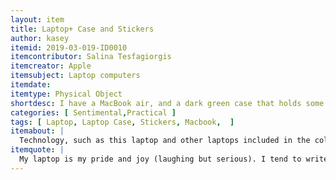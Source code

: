 ```yaml
---
layout: item
title: Laptop+ Case and Stickers
author: kasey
itemid: 2019-03-019-ID0010
itemcontributor: Salina Tesfagiorgis
itemcreator: Apple
itemsubject: Laptop computers
itemdate: 
itemtype: Physical Object
shortdesc: I have a MacBook air, and a dark green case that holds some stickers that technically express my interests. There's a sticker of Angela Davis, one of the 1984 Olympics, some stickers in Arabic and an Lebanese singer. There's also a sticker of an activist organization I've done work with. There's also a "modern art" sticker on it as well as a sticker promoting something environmental. 
categories: [ Sentimental,Practical ]
tags: [ Laptop, Laptop Case, Stickers, Macbook,  ]
itemabout: |
  Technology, such as this laptop and other laptops included in the collection, spread quickly due to several different patterns of adoption. Computer systems were invented in the 1940's and were large, costly, and complex. Only a small subset of the population could access a computer, including academics and military personnel.  IT systems became so widespread due to favorable economic, social, and legal environments. Technology has become less expensive as it improved, making it more accessible. IT systems also developed unique characteristics as well as the ability to move software from an older generation of IT systems to a newer generation, making development easier. Countries also had to have the appropriate social and legal environments. Laws encouraging IT systems, especially patent and copyright laws that protected the invention of new technology were created, and educations systems changed to inform students on how to use technology sufficiently. In addition to that, governments promoted dispersion of technology. For example, the U.S. heavily invested in IT systems because it helped stimulate the economy and gave the country an edge in the Cold War. [Read more in the article “How New Technologies Spread: Lessons from Computing Technologies”here](https://www.jstor.org/stable/24468014?seq=1#metadata_info_tab_contents.)
itemquote: |
  My laptop is my pride and joy (laughing but serious). I tend to write most things out (assignments, notes, etcetera) but my laptop contains programs and documents and all my assignments and duties. Also, because I use it so frequently, I decorated it and made it truly mine. It also costed me a lot of money and was one of the most expensive purchases I've made independantly. 
---
```

